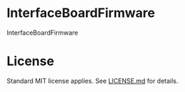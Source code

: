 # InterfaceBoardFirmware

InterfaceBoardFirmware

# License
Standard MIT license applies. See [LICENSE.md](LICENSE.md) for details.
